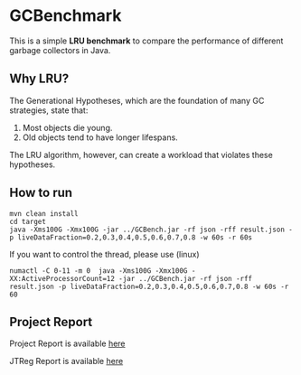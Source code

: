 # GCBenchmark

This is a simple **LRU benchmark** to compare the performance of different garbage collectors in Java. 

## Why LRU?
The Generational Hypotheses, which are the foundation of many GC strategies, state that:

1. Most objects die young.
2. Old objects tend to have longer lifespans.

The LRU algorithm, however, can create a workload that violates these hypotheses. 
## How to run
```shell
mvn clean install
cd target
java -Xms100G -Xmx100G -jar ../GCBench.jar -rf json -rff result.json -p liveDataFraction=0.2,0.3,0.4,0.5,0.6,0.7,0.8 -w 60s -r 60s
```

If you want to control the thread, please use (linux)
```shell
numactl -C 0-11 -m 0  java -Xms100G -Xmx100G -XX:ActiveProcessorCount=12 -jar ../GCBench.jar -rf json -rff result.json -p liveDataFraction=0.2,0.3,0.4,0.5,0.6,0.7,0.8 -w 60s -r 60
```

## Project Report
Project Report is available [here](./Report-Task1.md)


JTReg Report is available [here](./Report-Task2.md)

